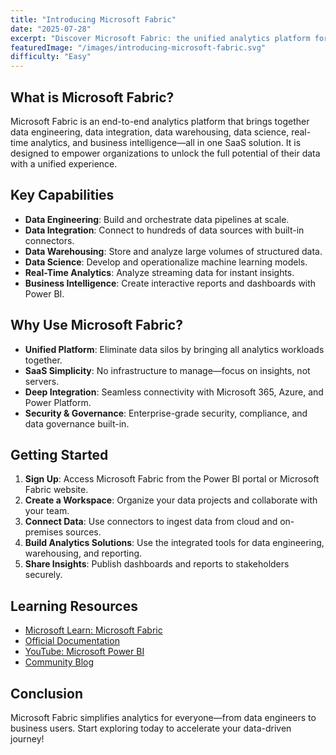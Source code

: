```yaml
---
title: "Introducing Microsoft Fabric"
date: "2025-07-28"
excerpt: "Discover Microsoft Fabric: the unified analytics platform for modern data teams."
featuredImage: "/images/introducing-microsoft-fabric.svg"
difficulty: "Easy"
---
```


## What is Microsoft Fabric?

Microsoft Fabric is an end-to-end analytics platform that brings together data engineering, data integration, data warehousing, data science, real-time analytics, and business intelligence—all in one SaaS solution. It is designed to empower organizations to unlock the full potential of their data with a unified experience.

## Key Capabilities

- **Data Engineering**: Build and orchestrate data pipelines at scale.
- **Data Integration**: Connect to hundreds of data sources with built-in connectors.
- **Data Warehousing**: Store and analyze large volumes of structured data.
- **Data Science**: Develop and operationalize machine learning models.
- **Real-Time Analytics**: Analyze streaming data for instant insights.
- **Business Intelligence**: Create interactive reports and dashboards with Power BI.

## Why Use Microsoft Fabric?

- **Unified Platform**: Eliminate data silos by bringing all analytics workloads together.
- **SaaS Simplicity**: No infrastructure to manage—focus on insights, not servers.
- **Deep Integration**: Seamless connectivity with Microsoft 365, Azure, and Power Platform.
- **Security & Governance**: Enterprise-grade security, compliance, and data governance built-in.

## Getting Started

1. **Sign Up**: Access Microsoft Fabric from the Power BI portal or Microsoft Fabric website.
2. **Create a Workspace**: Organize your data projects and collaborate with your team.
3. **Connect Data**: Use connectors to ingest data from cloud and on-premises sources.
4. **Build Analytics Solutions**: Use the integrated tools for data engineering, warehousing, and reporting.
5. **Share Insights**: Publish dashboards and reports to stakeholders securely.

## Learning Resources

- [Microsoft Learn: Microsoft Fabric](https://learn.microsoft.com/en-us/fabric/)
- [Official Documentation](https://learn.microsoft.com/en-us/fabric/)
- [YouTube: Microsoft Power BI](https://www.youtube.com/c/powerbi)
- [Community Blog](https://community.fabric.microsoft.com/)

## Conclusion

Microsoft Fabric simplifies analytics for everyone—from data engineers to business users. Start exploring today to accelerate your data-driven journey!